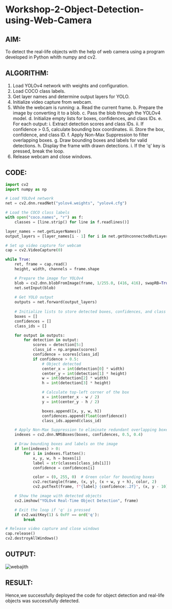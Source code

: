 # Workshop-2-Object-Detection-using-Web-Camera
## AIM:
To detect the real-life objects with the help of web camera using a program developed in Python whith numpy and cv2.
## ALGORITHM:
1. Load YOLOv4 network with weights and configuration.
2. Load COCO class labels.
3. Get layer names and determine output layers for YOLO.
4. Initialize video capture from webcam.
5. While the webcam is running:
    a. Read the current frame.
    b. Prepare the image by converting it to a blob.
    c. Pass the blob through the YOLOv4 model.
    d. Initialize empty lists for boxes, confidences, and class IDs.
    e. For each output:
        i. Extract detection scores and class IDs.
        ii. If confidence > 0.5, calculate bounding box coordinates.
        iii. Store the box, confidence, and class ID.
    f. Apply Non-Max Suppression to filter overlapping boxes.
    g. Draw bounding boxes and labels for valid detections.
    h. Display the frame with drawn detections.
    i. If the 'q' key is pressed, break the loop.
6. Release webcam and close windows.
## CODE:
```Python
import cv2
import numpy as np

# Load YOLOv4 network
net = cv2.dnn.readNet("yolov4.weights", "yolov4.cfg")

# Load the COCO class labels
with open("coco.names", "r") as f:
    classes = [line.strip() for line in f.readlines()]

layer_names = net.getLayerNames()
output_layers = [layer_names[i - 1] for i in net.getUnconnectedOutLayers().flatten()]

# Set up video capture for webcam
cap = cv2.VideoCapture(0)

while True:
    ret, frame = cap.read()
    height, width, channels = frame.shape

    # Prepare the image for YOLOv4
    blob = cv2.dnn.blobFromImage(frame, 1/255.0, (416, 416), swapRB=True, crop=False)
    net.setInput(blob)
    
    # Get YOLO output
    outputs = net.forward(output_layers)
    
    # Initialize lists to store detected boxes, confidences, and class IDs
    boxes = []
    confidences = []
    class_ids = []

    for output in outputs:
        for detection in output:
            scores = detection[5:]
            class_id = np.argmax(scores)
            confidence = scores[class_id]
            if confidence > 0.5:
                # Object detected
                center_x = int(detection[0] * width)
                center_y = int(detection[1] * height)
                w = int(detection[2] * width)
                h = int(detection[3] * height)

                # Calculate top-left corner of the box
                x = int(center_x - w / 2)
                y = int(center_y - h / 2)

                boxes.append([x, y, w, h])
                confidences.append(float(confidence))
                class_ids.append(class_id)

    # Apply Non-Max Suppression to eliminate redundant overlapping boxes
    indexes = cv2.dnn.NMSBoxes(boxes, confidences, 0.5, 0.4)

    # Draw bounding boxes and labels on the image
    if len(indexes) > 0:
        for i in indexes.flatten():
            x, y, w, h = boxes[i]
            label = str(classes[class_ids[i]])
            confidence = confidences[i]

            color = (0, 255, 0)  # Green color for bounding boxes
            cv2.rectangle(frame, (x, y), (x + w, y + h), color, 2)
            cv2.putText(frame, f"{label} {confidence:.2f}", (x, y - 10), cv2.FONT_HERSHEY_SIMPLEX, 0.5, color, 2)

    # Show the image with detected objects
    cv2.imshow("YOLOv4 Real-Time Object Detection", frame)

    # Exit the loop if 'q' is pressed
    if cv2.waitKey(1) & 0xFF == ord('q'):
        break

# Release video capture and close windows
cap.release()
cv2.destroyAllWindows()

```
## OUTPUT:

![webajith](https://github.com/user-attachments/assets/b01e5ccd-8fe6-493d-941f-f5ad8c45085f)

## RESULT:
Hence,we successfully deployed the code for object detection and real-life objects was successfully detected.
